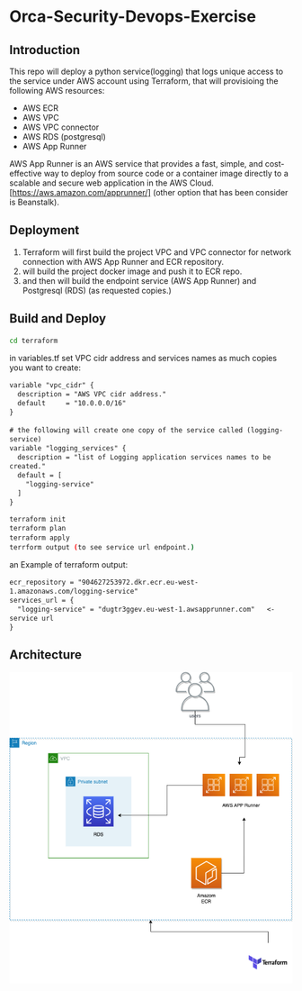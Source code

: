 # Orca-Security-Devops-Exercise

## Introduction

This repo will deploy a python service(logging) that logs unique access to the service under AWS account using Terraform,
that will provisioing the following AWS resources:
- AWS ECR
- AWS VPC
- AWS VPC connector
- AWS RDS (postgresql)
- AWS App Runner

AWS App Runner is an AWS service that provides a fast, simple, and cost-effective way to deploy from source code or a container image directly to a scalable and secure web application in the AWS Cloud. [https://aws.amazon.com/apprunner/] (other option that has been consider is Beanstalk).


## Deployment
 1. Terraform will first build the project VPC and VPC connector for network connection with AWS App Runner and ECR repository. 
 2. will build the project docker image and push it to ECR repo.
 3. and then will build the endpoint service (AWS App Runner) and Postgresql (RDS) (as requested copies.)


## Build and Deploy
```bash
cd terraform
```

in variables.tf set VPC cidr address and services names as much copies you want to create:
```
variable "vpc_cidr" {
  description = "AWS VPC cidr address."
  default     = "10.0.0.0/16"
}

# the following will create one copy of the service called (logging-service)
variable "logging_services" {
  description = "list of Logging application services names to be created."
  default = [
    "logging-service"
  ]
}

```

```bash
terraform init 
terraform plan
terraform apply
terrform output (to see service url endpoint.)
```

an Example of terraform output:
```
ecr_repository = "904627253972.dkr.ecr.eu-west-1.amazonaws.com/logging-service"
services_url = {
  "logging-service" = "dugtr3ggev.eu-west-1.awsapprunner.com"   <- service url
}
```



## Architecture
![Architecture](application.png)